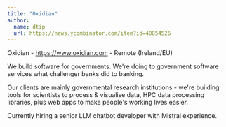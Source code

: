 ```yaml
---
title: "Oxidian"
author:
  name: dtip
  url: https://news.ycombinator.com/item?id=40854526
---
```

Oxidian - <a href="https:&#x2F;&#x2F;www.oxidian.com" rel="nofollow">https:&#x2F;&#x2F;www.oxidian.com</a> - Remote (Ireland&#x2F;EU)

We build software for governments. We&#x27;re doing to government software services what challenger banks did to banking.

Our clients are mainly governmental research institutions - we&#x27;re building tools for scientists to process &amp; visualise data, HPC data processing libraries, plus web apps to make people&#x27;s working lives easier.

Currently hiring a senior LLM chatbot developer with Mistral experience.
